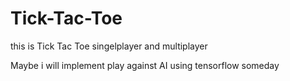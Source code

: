# Tick-Tac-Toe

this is Tick Tac Toe
singelplayer and multiplayer

Maybe i will implement play against AI using tensorflow someday 
